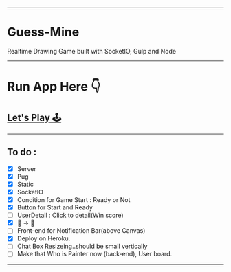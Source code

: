 <hr></hr>

# Guess-Mine

Realtime Drawing Game built with SocketIO, Gulp and Node

<hr></hr>

# Run App Here 👇

## [Let's Play 🕹](https://stark-hamlet-91085.herokuapp.com/)

<hr></hr>

## To do :

- [x] Server
- [x] Pug
- [x] Static
- [x] SocketIO
- [x] Condition for Game Start : Ready or Not
- [x] Button for Start and Ready
- [ ] UserDetail : Click to detail(Win score)
- [x] 🤑 -> 👑
- [ ] Front-end for Notification Bar(above Canvas)
- [x] Deploy on Heroku.
- [ ] Chat Box Resizeing..should be small vertically
- [ ] Make that Who is Painter now (back-end), User board.

<hr></hr>
